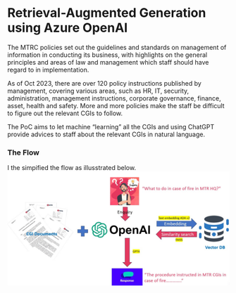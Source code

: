 # Retrieval-Augmented Generation using Azure OpenAI

The MTRC policies set out the guidelines and standards on management of information in conducting its business, with highlights on the general principles and areas of law and management which staff should have regard to in implementation.

As of Oct 2023, there are over 120 policy instructions published by management, covering various areas, such as HR, IT, security, administration, management instructions, corporate governance, finance, asset, health and safety.  More and more policies make the staff  be difficult to figure out the relevant CGIs to follow.

The PoC aims to let machine “learning” all the CGIs and using ChatGPT provide advices to staff about the relevant CGIs in natural language.

### The Flow
I the simpified the flow as illusstrated below.
![image](https://github.com/justinlaw360/RAG/blob/main/rag.jpg)
